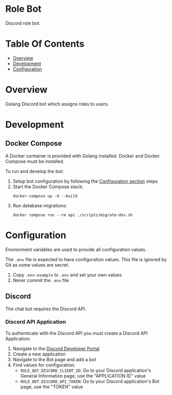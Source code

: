 # Role Bot
Discord role bot.

# Table Of Contents
- [Overview](#overview)
- [Development](#development)
- [Configuration](#configuration)

# Overview
Golang Discord bot which assigns roles to users.

# Development
## Docker Compose
A Docker container is provided with Golang installed. Docker and Docker Compose must be installed.

To run and develop the bot:

1. Setup bot configuration by following the [Configuration section](#configuration) steps
2. Start the Docker Compose stack:
   ```shell
   docker-compose up -d --build
   ```
3. Run database migrations:
   ```
   docker compose run --rm api ./scripts/migrate-dev.sh

# Configuration
Environment variables are used to provide all configuration values.

The `.env` file is expected to have configuration values. This file is ignored by Git as some values are secret. 

1. Copy `.env-example` to `.env` and set your own values
2. Never commit the `.env` file

## Discord
The chat bot requires the Discord API.

### Discord API Application
To authenticate with the Discord API you must create a Discord API Application:

1. Navigate to the [Discord Developer Portal](https://discord.com/developers/applications)
2. Create a new application
3. Navigate to the Bot page and add a bot
4. Find values for configuration:  
   - `ROLE_BOT_DISCORD_CLIENT_ID`: Go to your Discord application's General Information page, use the "APPLICATION ID" value  
   - `ROLE_BOT_DISCORD_API_TOKEN`: Go to your Discord application's Bot page, use the "TOKEN" value  
